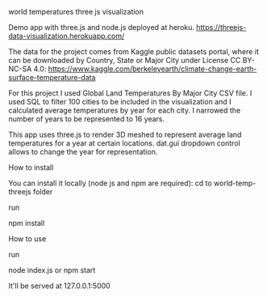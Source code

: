 world temperatures three js visualization

Demo app with three.js and node.js deployed at heroku.
https://threejs-data-visualization.herokuapp.com/

The data for the project comes from Kaggle public datasets portal, where it can be downloaded by Country, State or Major City under License CC BY-NC-SA 4.0: https://www.kaggle.com/berkeleyearth/climate-change-earth-surface-temperature-data

For this project I used Global Land Temperatures By Major City CSV file. I used SQL to filter 100 cities to be included in the visualization and I calculated average temperatures by year for each city. I narrowed the number of years to be represented to 16 years.

This app uses three.js to render 3D meshed to represent average land temperatures for a year at certain locations.
dat.gui dropdown control allows to change the year for representation.

How to install

You can install it locally (node js and npm are required):
cd to world-temp-threejs folder

run

npm install

How to use

run

node index.js
or
npm start

It'll be served at 127.0.0.1:5000
